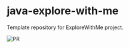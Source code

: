 # java-explore-with-me
Template repository for ExploreWithMe project.

![PR]((https://github.com/oldixi/java-explore-with-me/pull/4)https://github.com/oldixi/java-explore-with-me/pull/4)
